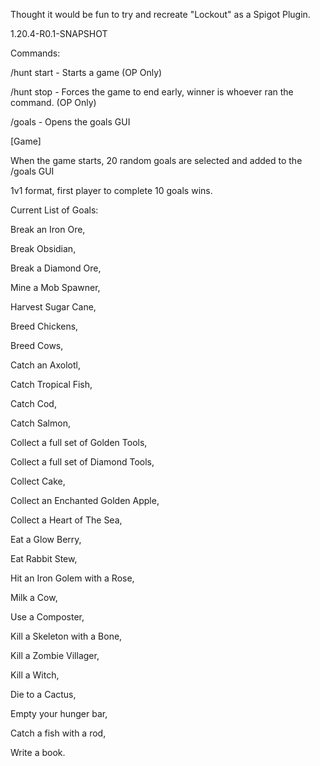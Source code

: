 Thought it would be fun to try and recreate "Lockout" as a Spigot Plugin.

1.20.4-R0.1-SNAPSHOT


Commands:

/hunt start - Starts a game (OP Only)

/hunt stop - Forces the game to end early, winner is whoever ran the command. (OP Only)

/goals - Opens the goals GUI

[Game]

When the game starts, 20 random goals are selected and added to the /goals GUI

1v1 format, first player to complete 10 goals wins.

Current List of Goals:

Break an Iron Ore, 

Break Obsidian, 

Break a Diamond Ore,

Mine a Mob Spawner,

Harvest Sugar Cane, 

Breed Chickens, 

Breed Cows,

Catch an Axolotl,

Catch Tropical Fish,

Catch Cod,

Catch Salmon,

Collect a full set of Golden Tools,

Collect a full set of Diamond Tools,

Collect Cake, 

Collect an Enchanted Golden Apple, 

Collect a Heart of The Sea, 

Eat a Glow Berry, 

Eat Rabbit Stew, 

Hit an Iron Golem with a Rose, 

Milk a Cow, 

Use a Composter, 

Kill a Skeleton with a Bone, 

Kill a Zombie Villager, 

Kill a Witch, 

Die to a Cactus, 

Empty your hunger bar, 

Catch a fish with a rod, 

Write a book.
